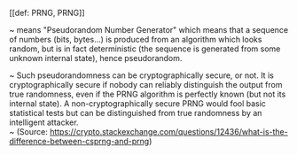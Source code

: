 [[def: PRNG, PRNG]]

~ means "Pseudorandom Number Generator" which means that a sequence of numbers (bits, bytes...) is produced from an algorithm which looks random, but is in fact deterministic (the sequence is generated from some unknown internal state), hence pseudorandom.

~ Such pseudorandomness can be cryptographically secure, or not. It is cryptographically secure if nobody can reliably distinguish the output from true randomness, even if the PRNG algorithm is perfectly known (but not its internal state). A non-cryptographically secure PRNG would fool basic statistical tests but can be distinguished from true randomness by an intelligent attacker.  
~ (Source: https://crypto.stackexchange.com/questions/12436/what-is-the-difference-between-csprng-and-prng)
